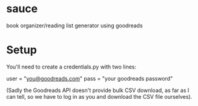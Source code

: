 sauce
=====

book organizer/reading list generator using goodreads


# Setup

You'll need to create a credentials.py with two lines:

user = "you@goodreads.com"
pass = "your goodreads password"

(Sadly the Goodreads API doesn't provide bulk CSV download, 
as far as I can tell, so we have to log in as you and 
download the CSV file ourselves).
